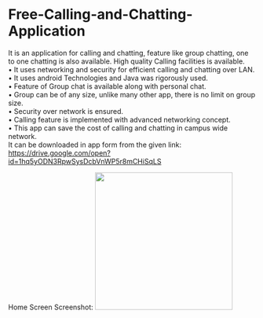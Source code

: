 # Free-Calling-and-Chatting-Application
It is an application for calling and chatting, feature like group chatting, one to one chatting is also available. High quality Calling facilities is available.\
• It uses networking and security for efficient calling and chatting over LAN. \
• It uses android Technologies and Java was rigorously used. \
• Feature of Group chat is available along with personal chat. \
• Group can be of any size, unlike many other app, there is no limit on group size. \
• Security over network is ensured. \
• Calling feature is implemented with advanced networking concept. \
• This app can save the cost of calling and chatting in campus wide network. \
It can be downloaded in app form from the given link:\
https://drive.google.com/open?id=1hq5yODN3RpwSysDcbVnWP5r8mCHiSqLS    


Home Screen Screenshot: <img src="https://user-images.githubusercontent.com/40437267/83333468-1f401200-a2be-11ea-84db-95d0d896d184.png" width="280">
